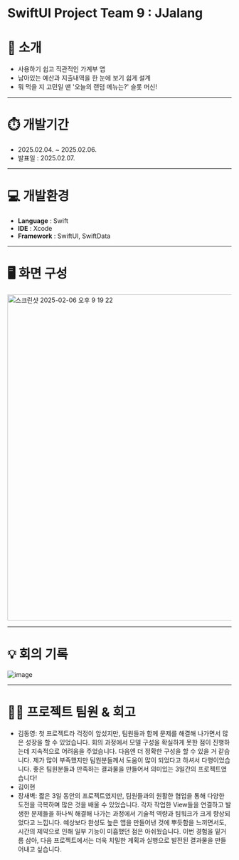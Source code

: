 # SwiftUI Project Team 9 : JJalang

# **📝 소개**

- 사용하기 쉽고 직관적인 가계부 앱
- 남아있는 예산과 지출내역을 한 눈에 보기 쉽게 설계
- 뭐 먹을 지 고민일 땐 '오늘의 랜덤 메뉴는?' 슬롯 머신!
---

# **⏱️ 개발기간**

- 2025.02.04. ~ 2025.02.06.
- 발표일 : 2025.02.07.

---

# **💻  개발환경**

- **Language** : Swift
- **IDE** : Xcode
- **Framework** : SwiftUI, SwiftData

---

# **🖥️ 화면 구성**

<img width="732" alt="스크린샷 2025-02-06 오후 9 19 22" src="https://github.com/user-attachments/assets/3be48b46-eee8-4cbb-a33a-7d68130e2e9c" />

---

# **💡 회의 기록**

![image](https://github.com/user-attachments/assets/23cbadba-8f2f-4d3e-a996-aa1851b9fd8e)


---

# **🧑‍💻 프로젝트 팀원 & 회고**

- 김동영: 첫 프로젝트라 걱정이 앞섰지만, 팀원들과 함께 문제를 해결해 나가면서 많은 성장을 할 수 있었습니다. 회의 과정에서 모델 구성을 확실하게 못한 점이 진행하는데 지속적으로 어려움을 주었습니다. 다음엔 더 정확한 구성을 할 수 있을 거 같습니다. 제가 많이 부족했지만 팀원분들께서 도움이 많이 되었다고 하셔서 다행이었습니다. 좋은 팀원분들과 만족하는 결과물을 만들어서 의미있는 3일간의 프로젝트였습니다!
- 김이현
- 장새벽: 짧은 3일 동안의 프로젝트였지만, 팀원들과의 원활한 협업을 통해 다양한 도전을 극복하며 많은 것을 배울 수 있었습니다. 각자 작업한 View들을 연결하고 발생한 문제들을 하나씩 해결해 나가는 과정에서 기술적 역량과 팀워크가 크게 향상되었다고 느낍니다. 예상보다 완성도 높은 앱을 만들어낸 것에 뿌듯함을 느끼면서도, 시간의 제약으로 인해 일부 기능이 미흡했던 점은 아쉬웠습니다. 이번 경험을 밑거름 삼아, 다음 프로젝트에서는 더욱 치밀한 계획과 실행으로 발전된 결과물을 만들어내고 싶습니다.
